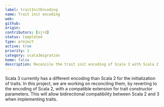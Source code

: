 ```yaml
---
label: traitInitEncoding
name: Trait init encoding
web:
github:
origin:
contributors: [sjrd]
status: Completed
type: project
active: true
priority: 1
category: scala3migration
home: false
description: Reconcile the trait init encoding of Scala 3 with Scala 2
---
```


Scala 3 currently has a different encoding than Scala 2 for the initialization of traits.
In this project, we are working on reconciling them, by reverting to the encoding of Scala 2, with a compatible extension for trait constructor parameters.
This will allow bidirectional compatibility between Scala 2 and 3 when implementing traits.
